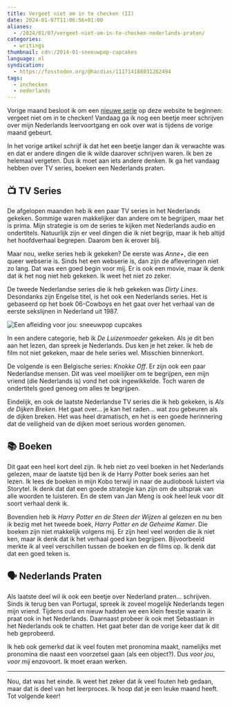 ```yaml
---
title: Vergeet niet om in te checken (II)
date: 2024-01-07T11:06:56+01:00
aliases:
  - /2024/01/07/vergeet-niet-om-in-te-checken-nederlands-praten/
categories:
  - writings
thumbnail: cdn:/2014-01-sneeuwpop-cupcakes
language: nl
syndication:
  - https://fosstodon.org/@hacdias/111714188031262494
tags:
  - inchecken
  - nederlands
---
```


Vorige maand besloot ik om een [nieuwe serie](/2023/12/07/vergeet-niet-om-in-te-checken-het-begin/) op deze website te beginnen: vergeet niet om in te checken! Vandaag ga ik nog een beetje meer schrijven over mijn Nederlands leervoortgang en ook over wat is tijdens de vorige maand gebeurt.

<!--more-->

In het vorige artikel schrijf ik dat het een beetje langer dan ik verwachte was en dat er andere dingen die ik wilde daarover schrijven waren. Ik ben ze helemaal vergeten. Dus ik moet aan iets andere denken. Ik ga het vandaag hebben over TV series, boeken een Nederlands praten.

## 📺 TV Series

De afgelopen maanden heb ik een paar TV series in het Nederlands gekeken. Sommige waren makkelijker dan andere om te begrijpen, maar het is prima. Mijn strategie is om de series te kijken met Nederlands audio en ondertitels. Natuurlijk zijn er veel dingen die ik niet begrijp, maar ik heb altijd het hoofdverhaal begrepen. Daarom ben ik erover blij.

Maar nou, welke series heb ik gekeken? De eerste was *Anne+*, die een queer webserie is. Sinds het een webserie is, dan zijn de afleveringen niet zo lang. Dat was een goed begin voor mij. Er is ook een movie, maar ik denk dat ik het nog niet heb gekeken. Ik weet het niet zo zeker.

De tweede Nederlandse series die ik heb gekeken was *Dirty Lines*. Desondanks zijn Engelse titel, is het ook een Nederlands series. Het is gebaseerd op het boek 06-Cowboys en het gaat over het verhaal van de eerste sekslijnen in Nederland uit 1987.

![Een afleiding voor jou: sneeuwpop cupcakes](cdn:/2014-01-sneeuwpop-cupcakes)

In een andere categorie, heb ik *De Luizenmoeder* gekeken. Als je dit ben aan het lezen, dan spreek je Nederlands. Dus ken je het zeker. Ik heb de film not niet gekeken, maar de hele series wel. Misschien binnenkort.

De volgende is een Belgische series: *Knokke Off*. Er zijn ook een paar Nederlandse mensen. Dit was veel moeilijker om te begrijpen, een mijn vriend (die Nederlands is) vond het ook ingewikkelde. Toch waren de ondertitels goed genoeg om alles te begrijpen.

Eindelijk, en ook de laatste Nederlandse TV series die ik heb gekeken, is *Als de Dijken Breken*. Het gaat over… je kan het raden… wat zou gebeuren als de dijken breken. Het was heel dramatisch, en het is een goede herinnering dat de veiligheid van de dijken moet serious worden genomen.

## 📚 Boeken

Dit gaat een heel kort deel zijn. Ik heb niet zo veel boeken in het Nederlands gelezen, maar de laatste tijd ben ik de Harry Potter boek series aan het lezen. Ik lees de boeken in mijn Kobo terwijl in naar de audiobook luistert via Storytel. Ik denk dat dat een goede strategie kan zijn om de uitsprak van alle woorden te luisteren. En de stem van Jan Meng is ook heel leuk voor dit soort verhaal denk ik.

Bovendien heb ik *Harry Potter en de Steen der Wijzen* al gelezen en nu ben ik bezig met het tweede boek, *Harry Potter en de Geheime Kamer*. Die boeken zijn niet makkelijk volgens mij. Er zijn heel veel worden die ik niet ken, maar ik denk dat ik het verhaal goed kan begrijpen. Bijvoorbeeld merkte ik al veel verschillen tussen de boeken en de films op. Ik denk dat dat een goed teken is.

## 🗣️ Nederlands Praten

Als laatste deel wil ik ook een beetje over Nederland praten… schrijven. Sinds ik terug ben van Portugal, spreek ik zoveel mogelijk Nederlands tegen mijn vriend. Tijdens oud en nieuw hadden we een klein feestje waarin ik praat ook in het Nederlands. Daarnaast probeer ik ook met Sebastiaan in het Nederlands ook te chatten. Het gaat beter dan de vorige keer dat ik dit heb geprobeerd.

Ik heb ook gemerkd dat ik veel fouten met pronomina maakt, namelijks met pronomina die naast een voorzetsel gaan (als een object?). Dus *voor jou*, *voor mij* enzovoort. Ik moet eraan werken.

---

Nou, dat was het einde. Ik weet het zeker dat ik veel fouten heb gedaan, maar dat is deel van het leerproces. Ik hoop dat je een leuke maand heeft. Tot volgende keer!
